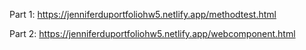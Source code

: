 Part 1:
https://jenniferduportfoliohw5.netlify.app/methodtest.html

Part 2:
https://jenniferduportfoliohw5.netlify.app/webcomponent.html
